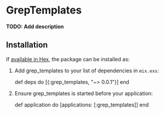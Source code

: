 # GrepTemplates

**TODO: Add description**

## Installation

If [available in Hex](https://hex.pm/docs/publish), the package can be installed as:

  1. Add grep_templates to your list of dependencies in `mix.exs`:

        def deps do
          [{:grep_templates, "~> 0.0.1"}]
        end

  2. Ensure grep_templates is started before your application:

        def application do
          [applications: [:grep_templates]]
        end
